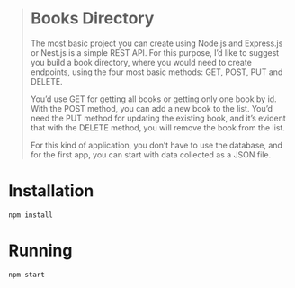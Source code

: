 
> # Books Directory  
> 
> The most basic project you can create using Node.js and Express.js or Nest.js is a simple REST API. For this purpose, I’d like to suggest you build a book directory, where you would need to create endpoints, using the four most basic methods: GET, POST, PUT and DELETE.
> 
> You’d use GET for getting all books or getting only one book by id. With the POST method, you can add a new book to the list. You’d need the PUT method for updating the existing book, and it’s evident that with the DELETE method, you will remove the book from the list.
> 
> For this kind of application, you don’t have to use the database, and for the first app, you can start with data collected as a JSON file.

# Installation

`npm install`

# Running

`npm start`